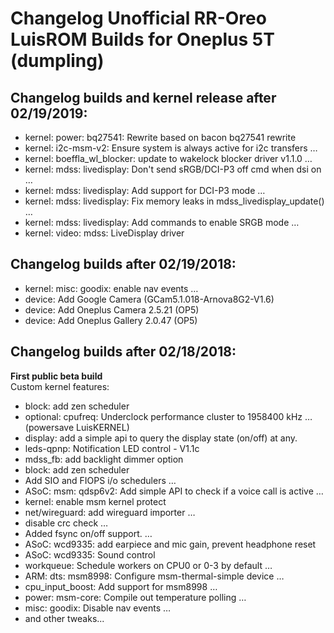 <h1>Changelog Unofficial RR-Oreo LuisROM Builds for Oneplus 5T (dumpling)</h1>
<p></p>
<h2>Changelog builds and kernel release after 02/19/2019:</h2>
<ul>
<li>kernel: power: bq27541: Rewrite based on bacon bq27541 rewrite</li>
<li>kernel: i2c-msm-v2: Ensure system is always active for i2c transfers  …</li>
<li>kernel: boeffla_wl_blocker: update to wakelock blocker driver v1.1.0  …</li>
<li>kernel: mdss: livedisplay: Don't send sRGB/DCI-P3 off cmd when dsi on  …</li>
<li>kernel: mdss: livedisplay: Add support for DCI-P3 mode  …</li>
<li>kernel: mdss: livedisplay: Fix memory leaks in mdss_livedisplay_update()  …</li>
<li>kernel: mdss: livedisplay: Add commands to enable SRGB mode  …</li>
<li>kernel: video: mdss: LiveDisplay driver</li>
</ul>

<h2>Changelog builds after 02/19/2018:</h2>
<ul>
  <li>kernel: misc: goodix: enable nav events …</li>
  <li>device: Add Google Camera (GCam5.1.018-Arnova8G2-V1.6)</li>
  <li>device: Add Oneplus Camera 2.5.21 (OP5)</li>
  <li>device: Add Oneplus Gallery 2.0.47 (OP5)</li>
</ul>

<h2>Changelog builds after 02/18/2018:</h2>
<b>First public beta build</b><br>
Custom kernel features:<br>
<ul>
<li>block: add zen scheduler</li>
<li>optional: cpufreq: Underclock performance cluster to 1958400 kHz  … (powersave LuisKERNEL)</li>
<li>display: add a simple api to query the display state (on/off) at any.</li>
<li>leds-qpnp: Notification LED control - V1.1c</li>
<li>mdss_fb: add backlight dimmer option</li>
<li>block: add zen scheduler</li>
<li>Add SIO and FIOPS i/o schedulers  …</li>
<li>ASoC: msm: qdsp6v2: Add simple API to check if a voice call is active  …</li>
<li>kernel: enable msm kernel protect</li>
<li>net/wireguard: add wireguard importer  …</li>
<li>disable crc check  …</li>
<li>Added fsync on/off support.  …</li>
<li>ASoC: wcd9335: add earpiece and mic gain, prevent headphone reset</li>
<li>ASoC: wcd9335: Sound control</li>
<li>workqueue: Schedule workers on CPU0 or 0-3 by default  …</li>
<li>ARM: dts: msm8998: Configure msm-thermal-simple device  …</li>
<li>cpu_input_boost: Add support for msm8998  …</li>
<li>power: msm-core: Compile out temperature polling  …</li>
<li>misc: goodix: Disable nav events  …</li>
<li>and other tweaks...</li>
</ul>
